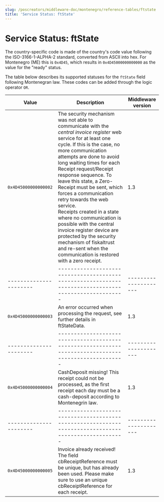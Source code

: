 ```yaml
---
slug: /poscreators/middleware-doc/montenegro/reference-tables/ftstate
title: 'Service Status: ftState'
---
```


# Service Status: ftState

The country-specific code is made of the country's code value following the ISO-3166-1-ALPHA-2 standard, converted from ASCII into hex. For Montenegro (ME) this is `0x4D45`, which results in `0x4D45000000000000` as the value for the "ready" status.

The table below describes its supported statuses for the `ftState` field following Montenegran law. These codes can be added through the logic operator `OR`.

| **Value**            | **Description**                                                                                     | **Middleware version** |
|----------------------|-----------------------------------------------------------------------------------------------------|---------------------|
| `0x4D45000000000002` | The security mechanism was not able to communicate with the _central invoice register_ web service for at least one cycle. If this is the case, no more communication attempts are done to avoid long waiting times for each Receipt request/Receipt response sequence. To leave this state, a Zero-Receipt must be sent, which forces a communication retry towards the web service.<br /> Receipts created in a state where no communication is possible with the central invoice register device are protected by the security mechanism of fiskaltrust and re-sent when the communication is restored with a zero receipt. | 1.3                 |
|----------------------|-----------------------------------------------------------------------------------------------------|---------------------|
| `0x4D45000000000003` | An error occurred when processing the request, see further details in ftStateData. | 1.3                 |
|----------------------|-----------------------------------------------------------------------------------------------------|---------------------|
| `0x4D45000000000004` | CashDeposit missing! This receipt could not be processed, as the first receipt each day must be a cash-deposit according to Montenegrin law. | 1.3                 |
|----------------------|-----------------------------------------------------------------------------------------------------|---------------------|
| `0x4D45000000000005` | Invoice already received! The field cbReceiptReference must be unique, but has already been used. Please make sure to use an unique cbReceiptReference for each receipt. | 1.3                 |
